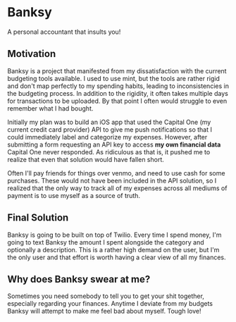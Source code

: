 # Banksy
A personal accountant that insults you!

## Motivation
Banksy is a project that manifested from my dissatisfaction with the current budgeting tools available. I used to use mint, but the tools are rather rigid and don't map perfectly to my spending habits, leading to inconsistencies in the budgeting process. In addition to the rigidity, it often takes multiple days for transactions to be uploaded. By that point I often would struggle to even remember what I had bought.

Initially my plan was to build an iOS app that used the Capital One (my current credit card provider) API to give me push notifications so that I could immediately label and categorize my expenses. However, after submitting a form requesting an API key to access **my own financial data** Capital One never responded. As ridiculous as that is, it pushed me to realize that even that solution would have fallen short.

Often I'll pay friends for things over venmo, and need to use cash for some purchases. These would not have been included in the API solution, so I realized that the only way to track all of my expenses across all mediums of payment is to use myself as a source of truth.

## Final Solution
Banksy is going to be built on top of Twilio. Every time I spend money, I'm going to text Banksy the amount I spent alongside the category and optionally a description. This is a rather high demand on the user, but I'm the only user and that effort is worth having a clear view of all my finances.

## Why does Banksy swear at me?
Sometimes you need somebody to tell you to get your shit together, especially
regarding your finances. Anytime I deviate from my budgets Banksy will attempt
to make me feel bad about myself. Tough love!
